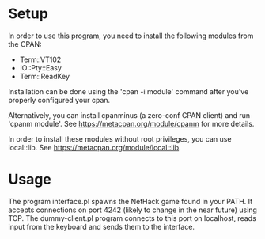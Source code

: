 # Setup

In order to use this program, you need to install the following modules from
the CPAN:
* Term::VT102
* IO::Pty::Easy
* Term::ReadKey

Installation can be done using the 'cpan -i module' command after you've
properly configured your cpan.

Alternatively, you can install cpanminus (a zero-conf CPAN client) and run
'cpanm module'. See https://metacpan.org/module/cpanm for more details.

In order to install these modules without root privileges, you can use
local::lib. See https://metacpan.org/module/local::lib.


# Usage

The program interface.pl spawns the NetHack game found in your PATH. It
accepts connections on port 4242 (likely to change in the near future) using
TCP. The dummy-client.pl program connects to this port on localhost, reads
input from the keyboard and sends them to the interface.
